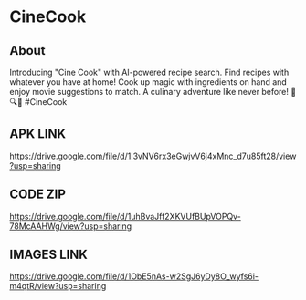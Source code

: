 # CineCook


## About

Introducing "Cine Cook" with AI-powered recipe search. Find recipes with whatever you have at home! Cook up magic with ingredients on hand and enjoy movie suggestions to match. A culinary adventure like never before! 🍳🔍🎥 #CineCook


## APK LINK

https://drive.google.com/file/d/1I3vNV6rx3eGwjvV6j4xMnc_d7u85ft28/view?usp=sharing

## CODE ZIP

https://drive.google.com/file/d/1uhBvaJff2XKVUfBUpVOPQv-78McAAHWg/view?usp=sharing

## IMAGES LINK

https://drive.google.com/file/d/1ObE5nAs-w2SgJ6yDy8O_wyfs6i-m4qtR/view?usp=sharing

